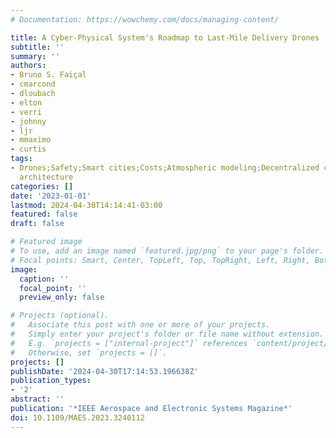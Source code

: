 ```yaml
---
# Documentation: https://wowchemy.com/docs/managing-content/

title: A Cyber-Physical System's Roadmap to Last-Mile Delivery Drones
subtitle: ''
summary: ''
authors:
- Bruno S. Faiçal
- cmarcond
- dloubach
- elton
- verri
- johnny
- ljr
- mmaximo
- curtis
tags:
- Drones;Safety;Smart cities;Costs;Atmospheric modeling;Decentralized control;Computer
  architecture
categories: []
date: '2023-01-01'
lastmod: 2024-04-30T14:14:41-03:00
featured: false
draft: false

# Featured image
# To use, add an image named `featured.jpg/png` to your page's folder.
# Focal points: Smart, Center, TopLeft, Top, TopRight, Left, Right, BottomLeft, Bottom, BottomRight.
image:
  caption: ''
  focal_point: ''
  preview_only: false

# Projects (optional).
#   Associate this post with one or more of your projects.
#   Simply enter your project's folder or file name without extension.
#   E.g. `projects = ["internal-project"]` references `content/project/deep-learning/index.md`.
#   Otherwise, set `projects = []`.
projects: []
publishDate: '2024-04-30T17:14:53.196638Z'
publication_types:
- '2'
abstract: ''
publication: '*IEEE Aerospace and Electronic Systems Magazine*'
doi: 10.1109/MAES.2023.3240112
---
```

